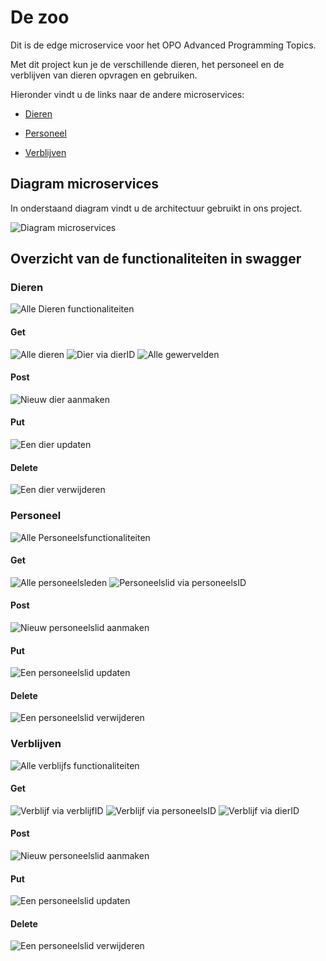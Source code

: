 # De zoo
Dit is de edge microservice voor het OPO Advanced Programming Topics.

Met dit project kun je de verschillende dieren, het personeel en de verblijven van dieren opvragen en gebruiken.

Hieronder vindt u de links naar de andere microservices:
- [Dieren](https://github.com/Ferwardo/dezoo-dieren)
  
- [Personeel](https://github.com/Ferwardo/dezoo-personeel)
  
- [Verblijven](https://github.com/Ferwardo/dezoo-verblijven)

<!--- [Front-end](https://github.com/Ferwardo/dezoo-front)-->

## Diagram microservices
In onderstaand diagram vindt u de architectuur gebruikt in ons project.

![Diagram microservices](images/diagram-microservices-dezoo.svg)

## Overzicht van de functionaliteiten in swagger

### Dieren
![Alle Dieren functionaliteiten](images/animals/allOperations.png)
#### Get
![Alle dieren](images/animals/getAll.png)
![Dier via dierID](images/animals/getSingleAnimal.png)
![Alle gewervelden](images/animals/getVertebrates.png)

#### Post
![Nieuw dier aanmaken](images/animals/addAnimal.png)

#### Put
![Een dier updaten](images/animals/updateAnimal.png)

#### Delete
![Een dier verwijderen](images/animals/deleteAnimal.png)

### Personeel
![Alle Personeelsfunctionaliteiten](images/personnel/allOperations.png)
#### Get
![Alle personeelsleden](images/personnel/getAll.png)
![Personeelslid via personeelsID](images/personnel/getByID.png)

#### Post
![Nieuw personeelslid aanmaken](images/personnel/addPersonnel.png)

#### Put
![Een personeelslid updaten](images/personnel/updatePersonnel.png)

#### Delete
![Een personeelslid verwijderen](images/personnel/deletePersonnel.png)

### Verblijven
![Alle verblijfs functionaliteiten](images/residences/allOperations.png)
#### Get
![Verblijf via verblijfID](images/residences/getByResidenceID.png)
![Verblijf via personeelsID](images/residences/getByPersonnelID.png)
![Verblijf via dierID](images/residences/getByAnimalID.png)

#### Post
![Nieuw personeelslid aanmaken](images/residences/addResidence.png)

#### Put
![Een personeelslid updaten](images/residences/updateResidence.png)

#### Delete
![Een personeelslid verwijderen](images/residences/deleteResidence.png)
